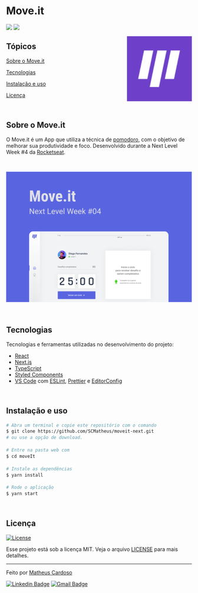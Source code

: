 # Move.it

<p>
  <img src="https://img.shields.io/badge/feito%20por-MATHEUS%20CARDOSO-blueviolet">
  <img src="https://img.shields.io/badge/linguagens-2-blueviolet">
</p>

<img align="right" src="public/icon.svg" width="35%" alt="Move.it">

## Tópicos 

[Sobre o Move.it](#sobre-o-move.it)

[Tecnologias](#tecnologias)

[Instalação e uso](#instalação-e-uso)

[Licença](#licença)

<br>

## Sobre o Move.it

O Move.it é um App que utiliza a técnica de [pomodoro](https://pt.wikipedia.org/wiki/T%C3%A9cnica_pomodoro), com o objetivo de melhorar sua produtividade e foco. Desenvolvido durante a Next Level Week #4 da [Rocketseat](https://rocketseat.com.br/).

<br>

<p align="center">
  <a href="https://www.figma.com/file/2azoiVgnUe8RSNtWLPnEXK/Move.it-2.0-(Copy)?node-id=160%3A2761">
    <img alt="Figma" src="public/capa.png"/>
  </a>
</p>

<br>

## Tecnologias

Tecnologias e ferramentas utilizadas no desenvolvimento do projeto:

- [React](https://reactjs.org/)
- [Next.js](https://nextjs.org/)
- [TypeScript](https://www.typescriptlang.org/)
- [Styled Components](https://styled-components.com/)
- [VS Code](https://code.visualstudio.com/) com [ESLint](https://eslint.org/), [Prettier](https://prettier.io/) e [EditorConfig](https://editorconfig.org/)

<br>

## Instalação e uso

```bash
# Abra um terminal e copie este repositório com o comando
$ git clone https://github.com/SCMatheus/moveit-next.git
# ou use a opção de download.

# Entre na pasta web com 
$ cd moveIt

# Instale as dependências
$ yarn install

# Rode o aplicação
$ yarn start
```

<br>


## Licença
<a href="https://opensource.org/licenses/MIT">
    <img alt="License" src="https://img.shields.io/badge/license-MIT-6E40C9?style=flat-square">
</a>

<br>

Esse projeto está sob a licença MIT. Veja o arquivo [LICENSE](/LICENSE) para mais detalhes.

---

Feito por [Matheus Cardoso ](https://github.com/SCMatheus)

[![Linkedin Badge](https://img.shields.io/badge/-Matheus%20Cardoso-6E40C9?style=flat-square&logo=Linkedin&logoColor=white&link=https://www.linkedin.com/in/matheus-cardoso-b378841a5/)](https://www.linkedin.com/in/matheus-cardoso-b378841a5/) 
[![Gmail Badge](https://img.shields.io/badge/-matheusouzacardoso2016@gmail.com-6E40C9?style=flat-square&logo=Gmail&logoColor=white&link=mailto:matheusouzacardoso2016@gmail.com)](mailto:matheusouzacardoso2016@gmail.com)
